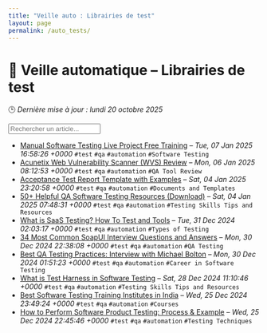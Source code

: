 ```yaml
---
title: "Veille auto : Librairies de test"
layout: page
permalink: /auto_tests/
---
```


# 🧪 Veille automatique – Librairies de test

🕒 *Dernière mise à jour : lundi 20 octobre 2025*

<div class="search-container">
  <input type="text" id="article-search" placeholder="Rechercher un article...">
  <div class="tag-filters" id="tag-filters">
    <!-- Les filtres par tag seront générés dynamiquement -->
  </div>
</div>

- <span data-article='{"title":"Manual Software Testing Live Project Free Training","link":"https://www.softwaretestinghelp.com/free-online-software-testing-qa-training-course/","date":"Tue, 07 Jan 2025 16:58:26 +0000","tags":["test","qa","automation","Software Testing"]}'>[Manual Software Testing Live Project Free Training](https://www.softwaretestinghelp.com/free-online-software-testing-qa-training-course/) – *Tue, 07 Jan 2025 16:58:26 +0000* `#test` `#qa` `#automation` `#Software Testing`</span>
- <span data-article='{"title":"Acunetix Web Vulnerability Scanner (WVS) Review","link":"https://www.softwaretestinghelp.com/acunetix-web-vulnerability-scanner-wvs-review/","date":"Mon, 06 Jan 2025 08:12:53 +0000","tags":["test","qa","automation","QA Tool Review"]}'>[Acunetix Web Vulnerability Scanner (WVS) Review](https://www.softwaretestinghelp.com/acunetix-web-vulnerability-scanner-wvs-review/) – *Mon, 06 Jan 2025 08:12:53 +0000* `#test` `#qa` `#automation` `#QA Tool Review`</span>
- <span data-article='{"title":"Acceptance Test Report Template with Examples","link":"https://www.softwaretestinghelp.com/acceptance-test-reports/","date":"Sat, 04 Jan 2025 23:20:58 +0000","tags":["test","qa","automation","Documents and Templates"]}'>[Acceptance Test Report Template with Examples](https://www.softwaretestinghelp.com/acceptance-test-reports/) – *Sat, 04 Jan 2025 23:20:58 +0000* `#test` `#qa` `#automation` `#Documents and Templates`</span>
- <span data-article='{"title":"50+ Helpful QA Software Testing Resources (Download)","link":"https://www.softwaretestinghelp.com/68-essential-resources-to-be-a-successful-tester/","date":"Sat, 04 Jan 2025 07:48:31 +0000","tags":["test","qa","automation","Testing Skills Tips and Resources"]}'>[50+ Helpful QA Software Testing Resources (Download)](https://www.softwaretestinghelp.com/68-essential-resources-to-be-a-successful-tester/) – *Sat, 04 Jan 2025 07:48:31 +0000* `#test` `#qa` `#automation` `#Testing Skills Tips and Resources`</span>
- <span data-article='{"title":"What is SaaS Testing? How To Test and Tools","link":"https://www.softwaretestinghelp.com/saas-testing/","date":"Tue, 31 Dec 2024 02:03:17 +0000","tags":["test","qa","automation","Types of Testing"]}'>[What is SaaS Testing? How To Test and Tools](https://www.softwaretestinghelp.com/saas-testing/) – *Tue, 31 Dec 2024 02:03:17 +0000* `#test` `#qa` `#automation` `#Types of Testing`</span>
- <span data-article='{"title":"34 Most Common SoapUI Interview Questions and Answers","link":"https://www.softwaretestinghelp.com/soapui-interview-questions-and-answers/","date":"Mon, 30 Dec 2024 22:38:08 +0000","tags":["test","qa","automation","QA Testing"]}'>[34 Most Common SoapUI Interview Questions and Answers](https://www.softwaretestinghelp.com/soapui-interview-questions-and-answers/) – *Mon, 30 Dec 2024 22:38:08 +0000* `#test` `#qa` `#automation` `#QA Testing`</span>
- <span data-article='{"title":"Best QA Testing Practices: Interview with Michael Bolton","link":"https://www.softwaretestinghelp.com/an-interview-with-michael-bolton/","date":"Mon, 30 Dec 2024 01:51:23 +0000","tags":["test","qa","automation","Career in Software Testing"]}'>[Best QA Testing Practices: Interview with Michael Bolton](https://www.softwaretestinghelp.com/an-interview-with-michael-bolton/) – *Mon, 30 Dec 2024 01:51:23 +0000* `#test` `#qa` `#automation` `#Career in Software Testing`</span>
- <span data-article='{"title":"What is Test Harness in Software Testing","link":"https://www.softwaretestinghelp.com/what-is-test-harness/","date":"Sat, 28 Dec 2024 11:10:46 +0000","tags":["test","qa","automation","Testing Skills Tips and Resources"]}'>[What is Test Harness in Software Testing](https://www.softwaretestinghelp.com/what-is-test-harness/) – *Sat, 28 Dec 2024 11:10:46 +0000* `#test` `#qa` `#automation` `#Testing Skills Tips and Resources`</span>
- <span data-article='{"title":"Best Software Testing Training Institutes in India","link":"https://www.softwaretestinghelp.com/which-software-testing-institute-should-i-join/","date":"Wed, 25 Dec 2024 23:49:24 +0000","tags":["test","qa","automation","Courses"]}'>[Best Software Testing Training Institutes in India](https://www.softwaretestinghelp.com/which-software-testing-institute-should-i-join/) – *Wed, 25 Dec 2024 23:49:24 +0000* `#test` `#qa` `#automation` `#Courses`</span>
- <span data-article='{"title":"How to Perform Software Product Testing: Process & Example","link":"https://www.softwaretestinghelp.com/how-perform-software-product-testing/","date":"Wed, 25 Dec 2024 22:45:46 +0000","tags":["test","qa","automation","Testing Techniques"]}'>[How to Perform Software Product Testing: Process & Example](https://www.softwaretestinghelp.com/how-perform-software-product-testing/) – *Wed, 25 Dec 2024 22:45:46 +0000* `#test` `#qa` `#automation` `#Testing Techniques`</span>


<script>
document.addEventListener('DOMContentLoaded', function() {
  function filterArticles() {
    const input = document.getElementById('article-search');
    const filter = input.value.toLowerCase();
    const items = document.getElementsByTagName('li');
    
    for (let i = 0; i < items.length; i++) {
      const item = items[i];
      const text = item.textContent.toLowerCase();
      if (text.indexOf(filter) > -1) {
        item.style.display = "";
      } else {
        item.style.display = "none";
      }
    }
  }

  // Extraction de tous les tags présents dans les articles
  const tagElements = document.querySelectorAll('code');
  const tags = new Set();
  
  tagElements.forEach(el => {
    if (el.textContent.startsWith('#')) {
      tags.add(el.textContent.substring(1));
    }
  });
  
  // Génération des filtres par tag
  const tagFiltersContainer = document.getElementById('tag-filters');
  if (tagFiltersContainer) {
    tags.forEach(tag => {
      const tagBtn = document.createElement('button');
      tagBtn.className = 'tag-filter-btn';
      tagBtn.textContent = '#' + tag;
      tagBtn.onclick = function() {
        document.getElementById('article-search').value = tag;
        filterArticles();
      };
      tagFiltersContainer.appendChild(tagBtn);
    });
  }
  
  // Attacher l'événement de filtrage au champ de recherche
  const searchInput = document.getElementById('article-search');
  if (searchInput) {
    searchInput.addEventListener('input', filterArticles);
  }
});
</script>